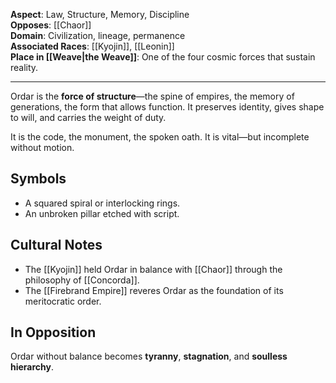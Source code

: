 **Aspect**: Law, Structure, Memory, Discipline  
**Opposes**: [[Chaor]]  
**Domain**: Civilization, lineage, permanence  
**Associated Races**: [[Kyojin]], [[Leonin]]  
**Place in [[Weave|the Weave]]**: One of the four cosmic forces that sustain reality.

---

Ordar is the **force of structure**—the spine of empires, the memory of generations, the form that allows function. It preserves identity, gives shape to will, and carries the weight of duty.

It is the code, the monument, the spoken oath. It is vital—but incomplete without motion.

## Symbols
- A squared spiral or interlocking rings.
- An unbroken pillar etched with script.

## Cultural Notes
- The [[Kyojin]] held Ordar in balance with [[Chaor]] through the philosophy of [[Concorda]].
- The [[Firebrand Empire]] reveres Ordar as the foundation of its meritocratic order.

## In Opposition
Ordar without balance becomes **tyranny**, **stagnation**, and **soulless hierarchy**.
